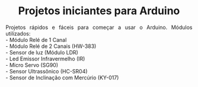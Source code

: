 <h1 align="center">Projetos iniciantes para Arduino</h1>
<p align="justify">Projetos rápidos e fáceis para começar a usar o Arduino. Módulos utilizados:<br>
- Módulo Relé de 1 Canal<br>
- Módulo Relé de 2 Canais (HW-383)<br>
- Sensor de luz (Módulo LDR)<br>
- Led Emissor Infravermelho (IR)<br>
- Micro Servo (SG90)<br>
- Sensor Ultrassônico (HC-SR04)<br>
- Sensor de Inclinação com Mercúrio (KY-017)</p>
